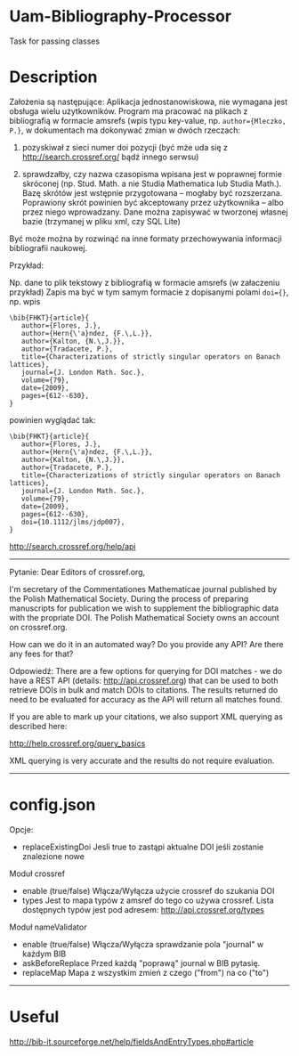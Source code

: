 # Uam-Bibliography-Processor
Task for passing classes

# Description
Założenia są następujące:
Aplikacja jednostanowiskowa, nie wymagana jest obsługa wielu użytkowników.
Program ma pracować na plikach z bibliografią w formacie amsrefs (wpis typu key-value, np. `author={Mleczko, P.}`, w dokumentach ma dokonywać zmian w dwóch rzeczach:

1. pozyskiwał z sieci numer doi pozycji (być mże uda się z http://search.crossref.org/ bądź innego serwsu)

2. sprawdzałby, czy nazwa czasopisma wpisana jest w poprawnej formie skróconej (np. Stud. Math. a nie Studia Mathematica lub Studia Math.). Bazę skrótów jest wstępnie przygotowana – mogłaby być rozszerzana. Poprawiony skrót powinien być akceptowany przez użytkownika – albo przez niego wprowadzany. Dane można zapisywać w tworzonej własnej bazie (trzymanej w pliku xml, czy SQL Lite)

Być może można by rozwinąć na inne formaty przechowywania informacji bibliografii naukowej.

Przykład:

Np. dane to plik tekstowy z bibliografią w formacie amsrefs (w załaczeniu
przykład)
Zapis ma być w tym samym formacie z dopisanymi polami  `doi={}`, np. wpis

```
\bib{FHKT}{article}{
   author={Flores, J.},
   author={Hern{\'a}ndez, {F.\,L.}},
   author={Kalton, {N.\,J.}},
   author={Tradacete, P.},
   title={Characterizations of strictly singular operators on Banach lattices},
   journal={J. London Math. Soc.},
   volume={79},
   date={2009},
   pages={612--630},
}
```

powinien wyglądać tak:

```
\bib{FHKT}{article}{
   author={Flores, J.},
   author={Hern{\'a}ndez, {F.\,L.}},
   author={Kalton, {N.\,J.}},
   author={Tradacete, P.},
   title={Characterizations of strictly singular operators on Banach lattices},
   journal={J. London Math. Soc.},
   volume={79},
   date={2009},
   pages={612--630},
   doi={10.1112/jlms/jdp007},
}
```


http://search.crossref.org/help/api


----

Pytanie:
Dear Editors of crossref.org,

I'm secretary of the Commentationes Mathematicae journal published by
the Polish Mathematical Society. During the process of preparing
manuscripts for publication we wish to supplement the bibliographic
data with the propriate DOI. The Polish Mathematical Society owns an
account on crossref.org.

How can we do it in an automated way? Do you provide any API? Are
there any fees for that?

Odpowiedź:
There are a few options for querying for DOI matches - we do have a REST API (details: http://api.crossref.org) that can be used to both retrieve DOIs in bulk and match DOIs to citations. The results returned do need to be evaluated for accuracy as the API will return all matches found.

If you are able to mark up your citations, we also support XML querying as described here:

http://help.crossref.org/query_basics

XML querying is very accurate and the results do not require evaluation.

----
# config.json
Opcje:
 - replaceExistingDoi Jesli true to zastąpi aktualne DOI jeśli zostanie znalezione nowe


Moduł crossref
 - enable (true/false) Włącza/Wyłącza użycie crossref do szukania DOI
 - types Jest to mapa typów z amsref do tego co używa crossref. Lista dostępnych typów jest pod adresem: http://api.crossref.org/types

Moduł nameValidator
 - enable (true/false) Włącza/Wyłącza sprawdzanie pola "journal" w każdym BIB
 - askBeforeReplace Przed każdą "poprawą" journal w BIB pytasię.
 - replaceMap Mapa z wszystkim zmień z czego ("from") na co ("to")

----
# Useful

http://bib-it.sourceforge.net/help/fieldsAndEntryTypes.php#article
